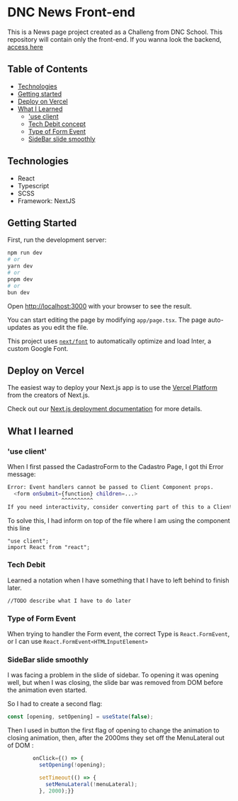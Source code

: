 # DNC News Front-end

This is a News page project created as a Challeng from DNC School. This repository will contain only the front-end. If you wanna look the backend, [access here](https://www.google.com/search?q=was+not+done+yet+dictionary&client=ubuntu-sn&hs=CbH&sca_esv=584099460&channel=fs&biw=960&bih=968&tbs=li%3A1&sxsrf=AM9HkKnL9Sn1zXUBQhTp6G43wgfoWYbSgA%3A1700521223530&ei=B-VbZcHtH9vn1sQPtZG4-AY&ved=0ahUKEwiBjdib19OCAxXbs5UCHbUIDm8Q4dUDCA8&oq=was+not+done+yet+dictionary&gs_lp=Egxnd3Mtd2l6LXNlcnAiG3dhcyBub3QgZG9uZSB5ZXQgZGljdGlvbmFyeTIIECEYoAEYwwRIhBZQxQNY5gZwAXgAkAEAmAGgAaAB6wSqAQMwLjS4AQzIAQD4AQHCAg4QABiABBiKBRiGAxiwA8ICBxAjGLACGCfCAgoQIRigARjDBBgK4gMEGAEgQYgGAZAGBQ&sclient=gws-wiz-serp)

## Table of Contents

- [Technologies](#technologies)
- [Getting started](#getting-started)
- [Deploy on Vercel](#deploy-on-vercel)
- [What I Learned](#what-i-learned)
  - ['use client](#use-client)
  - [Tech Debit concept](#tech-debit)
  - [Type of Form Event](#type-of-form-event)
  - [SideBar slide smoothly](#sidebar-slide-smoothly)


## Technologies
- React
- Typescript
- SCSS
- Framework: NextJS

## Getting Started

First, run the development server:

```bash
npm run dev
# or
yarn dev
# or
pnpm dev
# or
bun dev
```

Open [http://localhost:3000](http://localhost:3000) with your browser to see the result.

You can start editing the page by modifying `app/page.tsx`. The page auto-updates as you edit the file.

This project uses [`next/font`](https://nextjs.org/docs/basic-features/font-optimization) to automatically optimize and load Inter, a custom Google Font.

## Deploy on Vercel

The easiest way to deploy your Next.js app is to use the [Vercel Platform](https://vercel.com/new?utm_medium=default-template&filter=next.js&utm_source=create-next-app&utm_campaign=create-next-app-readme) from the creators of Next.js.

Check out our [Next.js deployment documentation](https://nextjs.org/docs/deployment) for more details.

## What I learned

### 'use client'

When I first passed the CadastroForm to the Cadastro Page, I got thi Error message:

```bash
Error: Event handlers cannot be passed to Client Component props.
  <form onSubmit={function} children=...>
                 ^^^^^^^^^^
If you need interactivity, consider converting part of this to a Client Component.
```

To solve this, I had inform on top of the file where I am using the component this line

```tsx
"use client";
import React from "react";
```

### Tech Debit

Learned a notation when I have something that I have to left behind to finish later.

```tsx
//TODO describe what I have to do later
```

### Type of Form Event

When trying to handler the Form event, the correct Type is `React.FormEvent`, or I can use `React.FormEvent<HTMLInputElement>`

### SideBar slide smoothly

I was facing a problem in the slide of sidebar. To opening it was opening well, but when I was closing, the slide bar was removed from DOM before the animation even started.

So I had to create a second flag:

```typescript
const [opening, setOpening] = useState(false);
```

Then I used in button the first flag of opening to change the animation to closing animation, then, after the 2000ms they set off the MenuLateral out of DOM :

```ts
        onClick={() => {
          setOpening(!opening);

          setTimeout(() => {
            setMenuLateral(!menuLateral);
          }, 2000);}}

```
